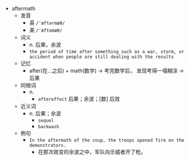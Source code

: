 - aftermath
  - 发音
    - 英 `/'æftərmæθ/`
    - 美 `/'æftəmæθ/`
  - 词义
    - n. 后果，余波
    - `the period of time after something such as a war, storm, or accident when people are still dealing with the results`
  - 记忆
    - after(在…之后) + math(数学) → 考完数学后， 发现考得一塌糊涂 → 后果
  - 同根词
    - n.
      - `aftereffect` 后果；余波；[数] 后效
  - 近义词
    - n. 后果；余波
      - `sequel`
      - `backwash`
  - 例句
    - `In the aftermath of the coup, the troops opened fire on the demonstrators.`
      - 在那次政变的余波之中，军队向示威者开了枪。

